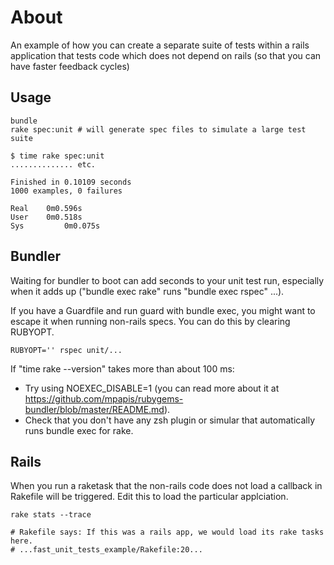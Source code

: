 # About

An example of how you can create a separate suite of tests within a rails application that tests code which does not depend on rails (so that you can have faster feedback cycles)

## Usage

    bundle
    rake spec:unit # will generate spec files to simulate a large test suite

    $ time rake spec:unit
    .............. etc.

    Finished in 0.10109 seconds
    1000 examples, 0 failures

    Real	0m0.596s
    User	0m0.518s
    Sys         0m0.075s

## Bundler

Waiting for bundler to boot can add seconds to your unit test run, especially when it adds up ("bundle exec rake" runs "bundle exec rspec" ...).

If you have a Guardfile and run guard with bundle exec, you might want to escape it when running non-rails specs. You can do this by clearing RUBYOPT.

    RUBYOPT='' rspec unit/...

If "time rake --version" takes more than about 100 ms:

* Try using NOEXEC_DISABLE=1 (you can read more about it at https://github.com/mpapis/rubygems-bundler/blob/master/README.md).
* Check that you don't have any zsh plugin or simular that automatically runs bundle exec for rake.

## Rails

When you run a raketask that the non-rails code does not load a callback in Rakefile will be triggered. Edit this to load the particular applciation.

    rake stats --trace

    # Rakefile says: If this was a rails app, we would load its rake tasks here.
    # ...fast_unit_tests_example/Rakefile:20...
